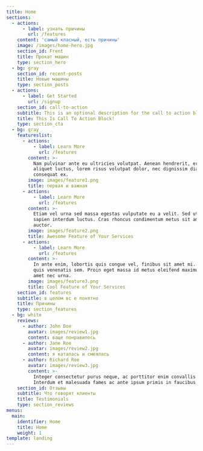 ```yaml
---
title: Home
sections:
  - actions:
      - label: узнать причины
        url: /features
    content: 'самый класный, есть причины'
    image: /images/home-hero.jpg
    section_id: Frent
    title: Прокат машин
    type: section_hero
  - bg: gray
    section_id: recent-posts
    title: Новые машины
    type: section_posts
  - actions:
      - label: Get Started
        url: /signup
    section_id: call-to-action
    subtitle: This is an optional description for the call to action block.
    title: This Is Call To Action Block!
    type: section_cta
  - bg: gray
    featureslist:
      - actions:
          - label: Learn More
            url: /features
        content: >-
          Nam pulvinar ante eu ultricies volutpat. Aenean hendrerit, eros sed
          aliquet luctus, lorem risus volutpat dolor, nec dignissim diam neque
          consequat ex.
        image: images/feature1.png
        title: первая и важная
      - actions:
          - label: Learn More
            url: /features
        content: >-
          Etiam vel urna sed massa egestas vulputate eu a velit. Sed ut nisl nec
          sapien interdum luctus. Cras rhoncus condimentum metus sit amet
          auctor.
        image: images/feature2.png
        title: Awesome Feature of Your Services
      - actions:
          - label: Learn More
            url: /features
        content: >-
          In ante enim, lobortis quis congue vel, finibus sit amet mi. Aenean
          quis venenatis sem. Proin eget massa id metus eleifend maximus sit
          amet nec urna.
        image: images/feature3.png
        title: Cool Feature of Your Services
    section_id: features
    subtitle: в целом вс е понятно
    title: Причины
    type: section_features
  - bg: white
    reviews:
      - author: John Doe
        avatar: images/review1.jpg
        content: ваще понравилось
      - author: Jane Roe
        avatar: images/review2.jpg
        content: я каталась и смеялась
      - author: Richard Roe
        avatar: images/review3.jpg
        content: >-
          Integer consectetur purus neque, ac porttitor enim convallis vitae.
          Interdum et malesuada fames ac ante ipsum primis in faucibus.
    section_id: Отзывы
    subtitle: Что говорят клиенты
    title: Testimonials
    type: section_reviews
menus:
  main:
    identifier: Home
    title: Home
    weight: 1
template: landing
---
```


